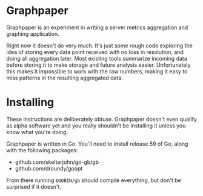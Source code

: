 Graphpaper
==========

Graphpaper is an experiment in writing a server metrics aggregation and
graphing application.

Right now it doesn't do very much. It's just some rough code exploring the
idea of storing every data point received with no loss in resolution, and
doing all aggregation later. Most existing tools summarize incoming data
before storing it to make storage and future analysis easier. Unfortunately
this makes it impossible to work with the raw numbers, making it easy to miss
patterns in the resulting aggregated data.

# Installing

These instructions are deliberately obtuse. Graphpaper doesn't even qualify as
alpha software yet and you really shouldn't be installing it unless you know
what you're doing.

Graphpaper is written in Go. You'll need to install release 59 of Go, along
with the following packages:

  * github.com/skelterjohn/go-gb/gb
  * github.com/droundy/goopt

From there running `$GOBIN/gb` should compile everything, but don't be
surprised if it doesn't.